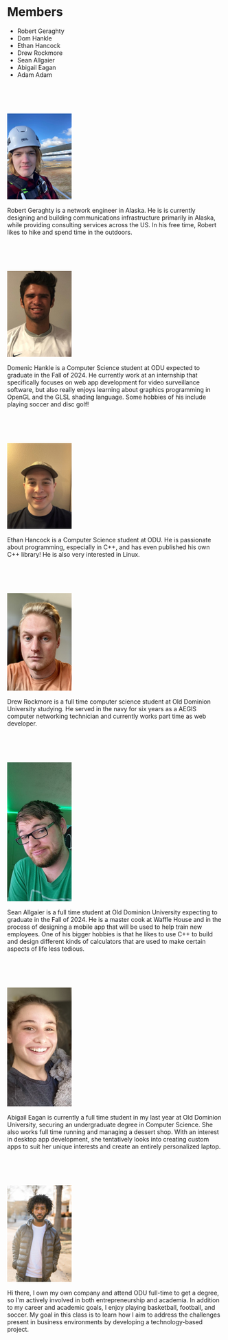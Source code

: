 # Members
- Robert Geraghty
- Dom Hankle
- Ethan Hancock
- Drew Rockmore
- Sean Allgaier
- Abigail Eagan
- Adam Adam


<br>
<br>
<br>
<br>

<img src="Images/Bio/RobertGeraghty.jpg" style="width: 150px;">

Robert Geraghty is a network engineer in Alaska. He is is currently designing and building communications infrastructure primarily in Alaska, while providing consulting services across the US. In his free time, Robert likes to hike and spend time in the outdoors.


<br>
<br>
<br>
<br>

<img src="Images/Bio/DomHankle.png" style="width: 150px;">

Domenic Hankle is a Computer Science student at ODU expected to graduate in the Fall of 2024.
He currently work at an internship that specifically focuses on web app development for video surveillance software, but also
really enjoys learning about graphics programming in OpenGL and the GLSL shading language. Some hobbies of his include playing soccer and disc golf!

<br>
<br>
<br>
<br>

<img src="Images/Bio/EthanHancock.jpg" style="width: 150px;">


Ethan Hancock is a Computer Science student at ODU.
He is passionate about programming, especially in C++, and has even published his own C++ library!
He is also very interested in Linux.


<br>
<br>
<br>
<br>

<img src="Images/Bio/DrewRockmore.png" style="width: 150px;">


Drew Rockmore is a full time computer science student at Old Dominion University studying.
He served in the navy for six years as a AEGIS computer networking technician and currently works part time as web developer. 


<br>
<br>
<br>
<br>

<img src="Images/Bio/SeanAllgaier.jpg" style="width: 150px;">

Sean Allgaier is a full time student at Old Dominion University expecting to graduate in the Fall of 2024.
He is a master cook at Waffle House and in the process of designing a mobile app that will be used to help train new employees. 
One of his bigger hobbies is that he likes to use C++ to build and design different kinds of calculators that are used to make certain aspects of life less tedious. 
 

<br>
<br>
<br>
<br>

<img src="Images/Bio/Abigail_Eagan.PNG" style="width: 150px;">

Abigail Eagan is currently a full time student in my last year at Old Dominion University,
securing an undergraduate degree in Computer Science. 
She also works full time running and managing a dessert shop. With an interest in desktop app development, she tentatively looks
into creating custom apps to suit her unique interests and create an entirely personalized laptop.


<br>
<br>
<br>
<br>

<img src="Images/Bio/AdamAdam.jpg" style="width: 150px;">

Hi there, I own my own company and attend ODU full-time to get a degree, so I'm actively involved in both entrepreneurship and academia.
In addition to my career and academic goals, I enjoy playing basketball, football, and soccer.
My goal in this class is to learn how I aim to address the challenges present in business environments by developing a technology-based project.


<br>
<br>
<br>
<br>
